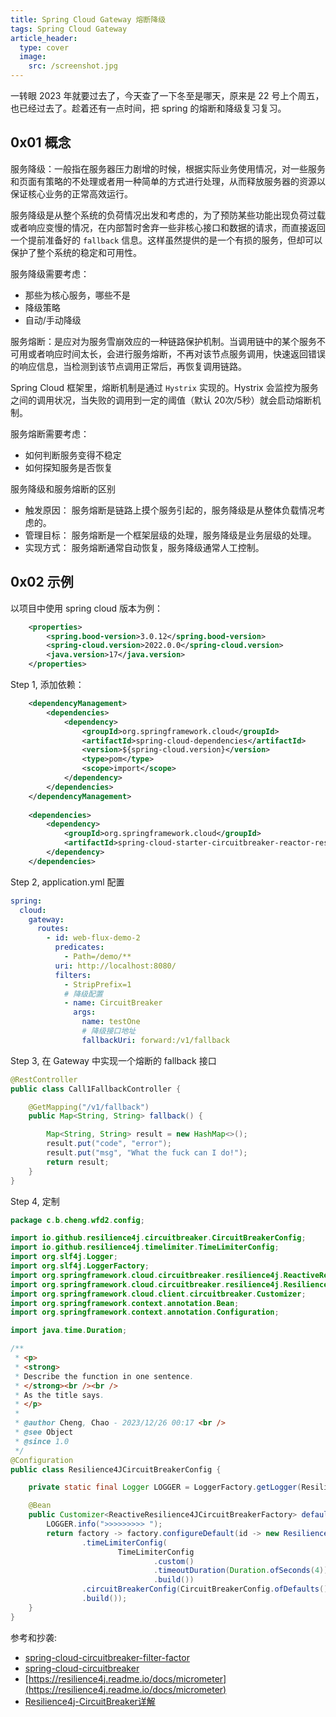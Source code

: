```yaml
---
title: Spring Cloud Gateway 熔断降级
tags: Spring Cloud Gateway
article_header:
  type: cover
  image:
    src: /screenshot.jpg
---
```


一转眼 2023 年就要过去了，今天查了一下冬至是哪天，原来是 22 号上个周五，也已经过去了。趁着还有一点时间，把 spring 的熔断和降级复习复习。

<!--more-->

## 0x01 概念

服务降级：一般指在服务器压力剧增的时候，根据实际业务使用情况，对一些服务和页面有策略的不处理或者用一种简单的方式进行处理，从而释放服务器的资源以保证核心业务的正常高效运行。

服务降级是从整个系统的负荷情况出发和考虑的，为了预防某些功能出现负荷过载或者响应变慢的情况，在内部暂时舍弃一些非核心接口和数据的请求，而直接返回一个提前准备好的 `fallback` 信息。这样虽然提供的是一个有损的服务，但却可以保护了整个系统的稳定和可用性。

服务降级需要考虑：

- 那些为核心服务，哪些不是
- 降级策略
- 自动/手动降级

服务熔断：是应对为服务雪崩效应的一种链路保护机制。当调用链中的某个服务不可用或者响应时间太长，会进行服务熔断，不再对该节点服务调用，快速返回错误的响应信息，当检测到该节点调用正常后，再恢复调用链路。

Spring Cloud 框架里，熔断机制是通过 `Hystrix` 实现的。Hystrix 会监控为服务之间的调用状况，当失败的调用到一定的阈值（默认 20次/5秒）就会启动熔断机制。

服务熔断需要考虑：

- 如何判断服务变得不稳定
- 如何探知服务是否恢复

服务降级和服务熔断的区别

- 触发原因： 服务熔断是链路上摸个服务引起的，服务降级是从整体负载情况考虑的。
- 管理目标： 服务熔断是一个框架层级的处理，服务降级是业务层级的处理。
- 实现方式： 服务熔断通常自动恢复，服务降级通常人工控制。

## 0x02 示例

以项目中使用 spring cloud 版本为例： 

```xml
    <properties>
        <spring.bood-version>3.0.12</spring.bood-version>
        <spring-cloud.version>2022.0.0</spring-cloud.version>
        <java.version>17</java.version>
    </properties>
```

Step 1, 添加依赖：

```xml
    <dependencyManagement>
        <dependencies>
            <dependency>
                <groupId>org.springframework.cloud</groupId>
                <artifactId>spring-cloud-dependencies</artifactId>
                <version>${spring-cloud.version}</version>
                <type>pom</type>
                <scope>import</scope>
            </dependency>
        </dependencies>
    </dependencyManagement>
    
    <dependencies>
        <dependency>
            <groupId>org.springframework.cloud</groupId>
            <artifactId>spring-cloud-starter-circuitbreaker-reactor-resilience4j</artifactId>
        </dependency>
    </dependencies>
```

Step 2, application.yml 配置

```yaml
spring:
  cloud:
    gateway:
      routes:
        - id: web-flux-demo-2
          predicates:
            - Path=/demo/**
          uri: http://localhost:8080/
          filters:
            - StripPrefix=1
            # 降级配置
            - name: CircuitBreaker
              args:
                name: testOne
                # 降级接口地址
                fallbackUri: forward:/v1/fallback
```

Step 3, 在 Gateway 中实现一个熔断的 fallback 接口

```java
@RestController
public class Call1FallbackController {

    @GetMapping("/v1/fallback")
    public Map<String, String> fallback() {

        Map<String, String> result = new HashMap<>();
        result.put("code", "error");
        result.put("msg", "What the fuck can I do!");
        return result;
    }
}
```

Step  4, 定制

```java
package c.b.cheng.wfd2.config;

import io.github.resilience4j.circuitbreaker.CircuitBreakerConfig;
import io.github.resilience4j.timelimiter.TimeLimiterConfig;
import org.slf4j.Logger;
import org.slf4j.LoggerFactory;
import org.springframework.cloud.circuitbreaker.resilience4j.ReactiveResilience4JCircuitBreakerFactory;
import org.springframework.cloud.circuitbreaker.resilience4j.Resilience4JConfigBuilder;
import org.springframework.cloud.client.circuitbreaker.Customizer;
import org.springframework.context.annotation.Bean;
import org.springframework.context.annotation.Configuration;

import java.time.Duration;

/**
 * <p>
 * <strong>
 * Describe the function in one sentence.
 * </strong><br /><br />
 * As the title says.
 * </p>
 *
 * @author Cheng, Chao - 2023/12/26 00:17 <br />
 * @see Object
 * @since 1.0
 */
@Configuration
public class Resilience4JCircuitBreakerConfig {

    private static final Logger LOGGER = LoggerFactory.getLogger(Resilience4JCircuitBreakerConfig.class);

    @Bean
    public Customizer<ReactiveResilience4JCircuitBreakerFactory> defaultCustomizer() {
        LOGGER.info(">>>>>>>>> ");
        return factory -> factory.configureDefault(id -> new Resilience4JConfigBuilder(id)
                .timeLimiterConfig(
                        TimeLimiterConfig
                                .custom()
                                .timeoutDuration(Duration.ofSeconds(4))
                                .build())
                .circuitBreakerConfig(CircuitBreakerConfig.ofDefaults())
                .build());
    }
}

```

参考和抄袭:

- [spring-cloud-circuitbreaker-filter-factor](https://cloud.spring.io/spring-cloud-gateway/reference/html/#spring-cloud-circuitbreaker-filter-factory)
- [spring-cloud-circuitbreaker](https://cloud.spring.io/spring-cloud-circuitbreaker/reference/html/spring-cloud-circuitbreaker.html)
- [https://resilience4j.readme.io/docs/micrometer](https://resilience4j.readme.io/docs/micrometer)
- [Resilience4j-CircuitBreaker详解](https://www.jianshu.com/p/b6a3bf63be89)


